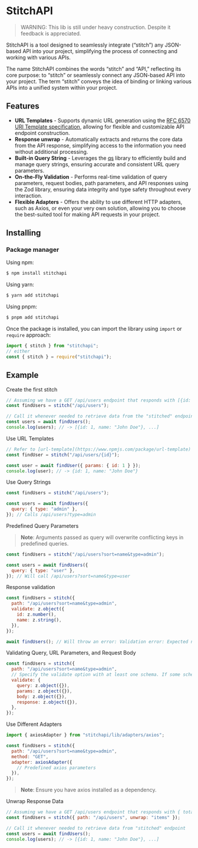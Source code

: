 # StitchAPI

> WARNING: This lib is still under heavy construction. Despite it feedback is appreciated.

StitchAPI is a tool designed to seamlessly integrate (“stitch”) any JSON-based API into your project, simplifying the process of connecting and working with various APIs.

The name StitchAPI combines the words “stitch” and “API,” reflecting its core purpose: to “stitch” or seamlessly connect any JSON-based API into your project. The term “stitch” conveys the idea of binding or linking various APIs into a unified system within your project.

## Features

- **URL Templates** - Supports dynamic URL generation using the [RFC 6570 URI Template specification](https://datatracker.ietf.org/doc/html/rfc6570), allowing for flexible and customizable API endpoint construction.
- **Response unwrap** - Automatically extracts and returns the core data from the API response, simplifying access to the information you need without additional processing.
- **Built-in Query String** - Leverages the [qs](https://www.npmjs.com/package/qs) library to efficiently build and manage query strings, ensuring accurate and consistent URL query parameters.
- **On-the-Fly Validation** - Performs real-time validation of query parameters, request bodies, path parameters, and API responses using the Zod library, ensuring data integrity and type safety throughout every interaction.
- **Flexible Adapters** - Offers the ability to use different HTTP adapters, such as Axios, or even your very own solution, allowing you to choose the best-suited tool for making API requests in your project.

## Installing

### Package manager

Using npm:

```bash
$ npm install stitchapi
```

Using yarn:

```bash
$ yarn add stitchapi
```

Using pnpm:

```bash
$ pnpm add stitchapi
```

Once the package is installed, you can import the library using `import` or `require` approach:

```js
import { stitch } from "stitchapi";
// either
const { stitch } = require("stitchapi");
```

## Example

Create the first stitch

```js
// Assuming we have a GET /api/users endpoint that responds with [{id: 1, name: "John Doe"}, ...]
const findUsers = stitch("/api/users");

// Call it whenever needed to retrieve data from the "stitched" endpoint
const users = await findUsers();
console.log(users); // -> [{id: 1, name: "John Doe"}, ...]
```

Use URL Templates

```js
// Refer to [url-template](https://www.npmjs.com/package/url-template) for advanced templating
const findUser = stitch("/api/users/{id}");

const user = await findUser({ params: { id: 1 } });
console.log(user); // -> {id: 1, name: "John Doe"}
```

Use Query Strings

```js
const findUsers = stitch("/api/users");

const users = await findUsers({
  query: { type: "admin" },
}); // Calls /api/users?type=admin
```

Predefined Query Parameters

> **Note**: Arguments passed as query will overwrite conflicting keys in predefined queries.

```js
const findUsers = stitch("/api/users?sort=name&type=admin");

const users = await findUsers({
  query: { type: "user" },
}); // Will call /api/users?sort=name&type=user
```

Response validation

```js
const findUsers = stitch({
  path: "/api/users?sort=name&type=admin",
  validate: z.object({
    id: z.number(),
    name: z.string(),
  }),
});

await findUsers(); // Will throw an error: Validation error: Expected number, received string at "id"
```

Validating Query, URL Parameters, and Request Body

```js
const findUsers = stitch({
  path: "/api/users?sort=name&type=admin",
  // Specify the validate option with at least one schema. If some schemas are omitted, validation for those components is disabled.
  validate: {
    query: z.object({}),
    params: z.object({}),
    body: z.object({}),
    response: z.object({}),
  },
});
```

Use Different Adapters

```js
import { axiosAdapter } from "stitchapi/lib/adapters/axios";

const findUsers = stitch({
  path: "/api/users?sort=name&type=admin",
  method: "GET",
  adapter: axiosAdapter({
    // Predefined axios parameters
  }),
});
```

> **Note**: Ensure you have axios installed as a dependency.

Unwrap Response Data

```js
// Assuming we have a GET /api/users endpoint that responds with { total: 100, items: [{id: 1, name: "John Doe"}, ...] }
const findUsers = stitch({ path: "/api/users", unwrap: "items" });

// Call it whenever needed to retrieve data from "stitched" endpoint
const users = await findUsers();
console.log(users); // -> [{id: 1, name: "John Doe"}, ...]
```
